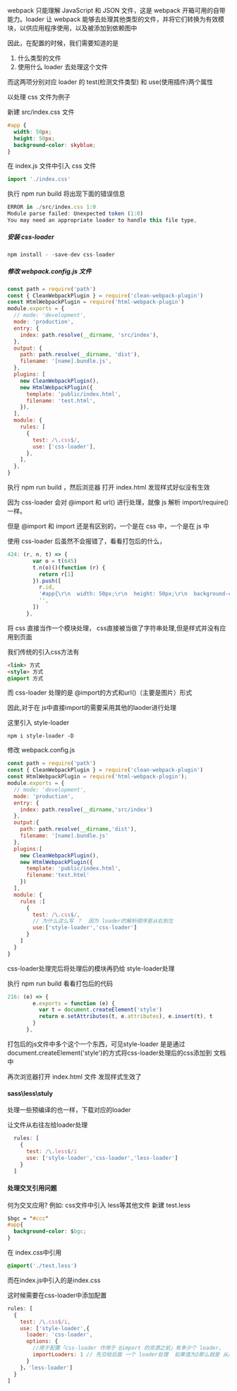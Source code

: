 webpack 只能理解 JavaScript 和 JSON 文件，这是 webpack 开箱可用的自带能力。loader 让 webpack 能够去处理其他类型的文件，并将它们转换为有效模块，以供应用程序使用，以及被添加到依赖图中

因此，在配置的时候，我们需要知道的是

1. 什么类型的文件
2. 使用什么 loader 去处理这个文件

而这两项分别对应 loader 的 test(检测文件类型) 和 use(使用插件)两个属性

以处理 css 文件为例子

新建 src/index.css 文件

```css
#app {
  width: 50px;
  height: 50px;
  background-color: skyblue;
}
```

在 index.js 文件中引入 css 文件

```javascript
import './index.css'
```

执行 npm run build 将出现下面的错误信息

```javascript
ERROR in ./src/index.css 1:0
Module parse failed: Unexpected token (1:0)
You may need an appropriate loader to handle this file type,
```

##### 安装 css-loader

```js
npm install - -save-dev css-loader
```

##### 修改 webpack.config.js 文件

```js
const path = require('path')
const { CleanWebpackPlugin } = require('clean-webpack-plugin')
const HtmlWebpackPlugin = require('html-webpack-plugin')
module.exports = {
  // mode: 'development',
  mode: 'production',
  entry: {
    index: path.resolve(__dirname, 'src/index'),
  },
  output: {
    path: path.resolve(__dirname, 'dist'),
    filename: '[name].bundle.js',
  },
  plugins: [
    new CleanWebpackPlugin(),
    new HtmlWebpackPlugin({
      template: 'public/index.html',
      filename: 'test.html',
    }),
  ],
  module: {
    rules: [
      {
        test: /\.css$/,
        use: ['css-loader'],
      },
    ],
  },
}
```

执行 npm run build ，然后浏览器 打开 index.html 发现样式好似没有生效

因为 css-loader 会对 @import 和 url() 进行处理，就像 js 解析 import/require() 一样。

但是 @import 和 import 还是有区别的，一个是在 css 中，一个是在 js 中

使用 css-loader 后虽然不会报错了，看看打包后的什么，

```js
424: (r, n, t) => {
        var o = t(645)
        t.n(o)()(function (r) {
          return r[1]
        }).push([
          r.id,
          '#app{\r\n  width: 50px;\r\n  height: 50px;\r\n  background-color: skyblue;\r\n}',
          '',
        ])
      },
```
将 css 直接当作一个模块处理， css直接被当做了字符串处理,但是样式并没有应用到页面

我们传统的引入css方法有
```html
<link> 方式
<style> 方式
@import 方式
```
而 css-loader 处理的是 @import的方式和url()（主要是图片）形式

因此,对于在 js中直接import的需要采用其他的laoder进行处理 

这里引入 style-loader

```
npm i style-loader -D
```

修改 webpack.config.js
```js
const path = require('path')
const { CleanWebpackPlugin } = require('clean-webpack-plugin')
const HtmlWebpackPlugin = require('html-webpack-plugin');
module.exports = {
  // mode: 'development',
  mode: 'production',
  entry: {
    index: path.resolve(__dirname,'src/index')
  },
  output:{
    path: path.resolve(__dirname,'dist'),
    filename: '[name].bundle.js'
  },
  plugins:[
    new CleanWebpackPlugin(),
    new HtmlWebpackPlugin({
      template: 'public/index.html',
      filename:'test.html'
    })
  ],
  module: {
    rules :[
      {
        test: /\.css$/,
        // 为什么这么写 ？  因为 loader的解析顺序是从右到左
        use:['style-loader','css-loader']
      }
    ]
  }
}
```

css-loader处理完后将处理后的模块再扔给 style-loader处理

执行  npm run build 看看打包后的代码

```js
216: (e) => {
        e.exports = function (e) {
          var t = document.createElement('style')
          return e.setAttributes(t, e.attributes), e.insert(t), t
        }
      },
```

打包后的js文件中多个这个一个东西，可见style-loader 是是通过 document.createElement('style')的方式将css-loader处理后的css添加到 文档中

再次浏览器打开 index.html 文件 发现样式生效了



#### sass\less\stuly 

处理一些预编译的也一样，下载对应的loader 

让文件从右往左给loader处理

```javascript
  rules: [
    {
      test: /\.less$/i
      use: ['style-loader','css-loader','less-loader']
    }
  ]
```

#### 处理交叉引用问题

何为交叉应用?
例如: css文件中引入 less等其他文件
新建 test.less 
```css
$bgc = "#ccc"
#app{
  background-color: $bgc;
}
```
在 index.css中引用
```css
@import('./test.less')
```

而在index.js中引入的是index.css

这时候需要在css-loader中添加配置
```js
rules: [
  {
    test: /\.css$/i,
    use: ['style-loader',{
      loader: 'css-loader',
      options: {
        //用于配置「css-loader 作用于 @import 的资源之前」有多少个 loader。
        importLoaders: 1 // 先交给后面 一个 loader处理  如果值为2那么就是 从后面两个
      }
    }，'less-loader']
  }
]
```




